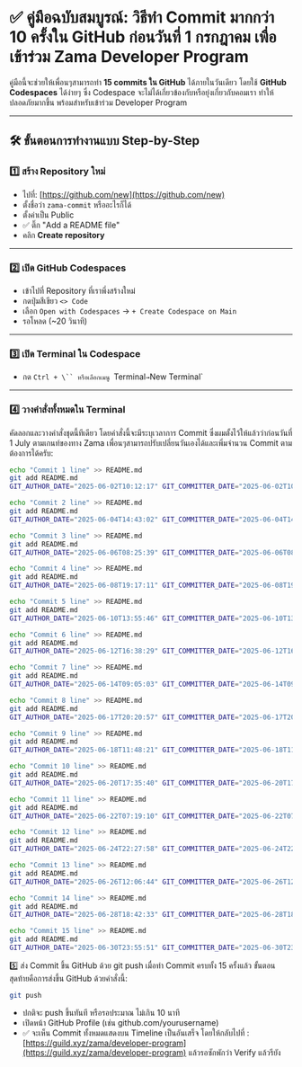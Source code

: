 # ✅ คู่มือฉบับสมบูรณ์: วิธีทำ Commit มากกว่า 10 ครั้งใน GitHub ก่อนวันที่ 1 กรกฎาคม เพื่อเข้าร่วม Zama Developer Program

คู่มือนี้จะช่วยให้เพื่อนๆสามารถทำ **15 commits ใน GitHub** ได้ภายในวันเดียว โดยใช้ **GitHub Codespaces** ได้ง่ายๆ ซึ่ง Codespace จะไม่ได้เกี่ยวข้องกับหรือยุ่งเกี่ยวกับคอมเรา ทำให้ปลอดภัยมากขึ้น พร้อมสำหรับเข้าร่วม  Developer Program

---

## 🛠️ ขั้นตอนการทำงานแบบ Step-by-Step

### 1️⃣ สร้าง Repository ใหม่

- ไปที่: [https://github.com/new](https://github.com/new)
- ตั้งชื่อว่า `zama-commit` หรืออะไรก็ได้
- ตั้งค่าเป็น Public
- ✅ ติ๊ก "Add a README file"
- คลิก **Create repository**

---

### 2️⃣ เปิด GitHub Codespaces

- เข้าไปที่ Repository ที่เราพึ่งสร้างใหม่
- กดปุ่มสีเขียว `<> Code`
- เลือก `Open with Codespaces` → `+ Create Codespace on Main`
- รอโหลด (~20 วินาที)

---

### 3️⃣ เปิด Terminal ใน Codespace

- กด `Ctrl + \`` หรือเลือกเมนู `Terminal` → `New Terminal`

---

### 4️⃣ วางคำสั่งทั้งหมดใน Terminal

คัดลอกและวางคำสั่งชุดนี้ทีเดียว โดยคำสั่งนี้จะมีระบุเวลาการ Commit ซึ่งผมตั้งไว้ให้แล้วว่าก่อนวันที่ 1 July ตามเกนท์ของทาง Zama เพื่อนๆสามารถปรับเปลี่ยนวันเองได้และเพิ่มจำนวน Commit ตามต้องการได้ครับ:

```bash
echo "Commit 1 line" >> README.md
git add README.md
GIT_AUTHOR_DATE="2025-06-02T10:12:17" GIT_COMMITTER_DATE="2025-06-02T10:12:17" git commit -m "Commit 1"

echo "Commit 2 line" >> README.md
git add README.md
GIT_AUTHOR_DATE="2025-06-04T14:43:02" GIT_COMMITTER_DATE="2025-06-04T14:43:02" git commit -m "Commit 2"

echo "Commit 3 line" >> README.md
git add README.md
GIT_AUTHOR_DATE="2025-06-06T08:25:39" GIT_COMMITTER_DATE="2025-06-06T08:25:39" git commit -m "Commit 3"

echo "Commit 4 line" >> README.md
git add README.md
GIT_AUTHOR_DATE="2025-06-08T19:17:11" GIT_COMMITTER_DATE="2025-06-08T19:17:11" git commit -m "Commit 4"

echo "Commit 5 line" >> README.md
git add README.md
GIT_AUTHOR_DATE="2025-06-10T13:55:46" GIT_COMMITTER_DATE="2025-06-10T13:55:46" git commit -m "Commit 5"

echo "Commit 6 line" >> README.md
git add README.md
GIT_AUTHOR_DATE="2025-06-12T16:38:29" GIT_COMMITTER_DATE="2025-06-12T16:38:29" git commit -m "Commit 6"

echo "Commit 7 line" >> README.md
git add README.md
GIT_AUTHOR_DATE="2025-06-14T09:05:03" GIT_COMMITTER_DATE="2025-06-14T09:05:03" git commit -m "Commit 7"

echo "Commit 8 line" >> README.md
git add README.md
GIT_AUTHOR_DATE="2025-06-17T20:20:57" GIT_COMMITTER_DATE="2025-06-17T20:20:57" git commit -m "Commit 8"

echo "Commit 9 line" >> README.md
git add README.md
GIT_AUTHOR_DATE="2025-06-18T11:48:21" GIT_COMMITTER_DATE="2025-06-18T11:48:21" git commit -m "Commit 9"

echo "Commit 10 line" >> README.md
git add README.md
GIT_AUTHOR_DATE="2025-06-20T17:35:40" GIT_COMMITTER_DATE="2025-06-20T17:35:40" git commit -m "Commit 10"

echo "Commit 11 line" >> README.md
git add README.md
GIT_AUTHOR_DATE="2025-06-22T07:19:10" GIT_COMMITTER_DATE="2025-06-22T07:19:10" git commit -m "Commit 11"

echo "Commit 12 line" >> README.md
git add README.md
GIT_AUTHOR_DATE="2025-06-24T22:27:58" GIT_COMMITTER_DATE="2025-06-24T22:27:58" git commit -m "Commit 12"

echo "Commit 13 line" >> README.md
git add README.md
GIT_AUTHOR_DATE="2025-06-26T12:06:44" GIT_COMMITTER_DATE="2025-06-26T12:06:44" git commit -m "Commit 13"

echo "Commit 14 line" >> README.md
git add README.md
GIT_AUTHOR_DATE="2025-06-28T18:42:33" GIT_COMMITTER_DATE="2025-06-28T18:42:33" git commit -m "Commit 14"

echo "Commit 15 line" >> README.md
git add README.md
GIT_AUTHOR_DATE="2025-06-30T23:55:51" GIT_COMMITTER_DATE="2025-06-30T23:55:51" git commit -m "Commit 15"
```

5️⃣ ส่ง Commit ขึ้น GitHub ด้วย git push
เมื่อทำ Commit ครบทั้ง 15 ครั้งแล้ว ขั้นตอนสุดท้ายคือการส่งขึ้น GitHub ด้วยคำสั่งนี้:

```bash
git push
```
- ปกติจะ push ขึ้นทันที หรือรอประมาณ ไม่เกิน 10 นาที
- เปิดหน้า GitHub Profile (เช่น github.com/yourusername)
- ✅ จะเห็น Commit ทั้งหมดแสดงบน Timeline เป็นอันเสร็จ โดยให้กลับไปที่ : [https://guild.xyz/zama/developer-program](https://guild.xyz/zama/developer-program) แล้วรอซักพักว่า Verify แล้วรียัง
